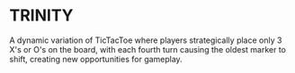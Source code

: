 # TRINITY
A dynamic variation of TicTacToe where players strategically place only 3 X's or O's on the board, with each fourth turn causing the oldest marker to shift, creating new opportunities for gameplay.
